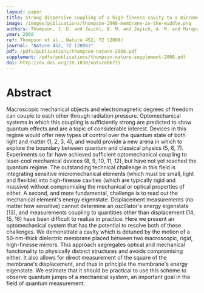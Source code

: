 ```yaml
---
layout: paper
title: Strong dispersive coupling of a high-finesse cavity to a micromechanical membrane
image: /images/publications/thompson-2008-membrane-in-the-middle.png
authors: Thompson, J. D. and Zwickl, B. M. and Jayich, A. M. and Marquardt, Florian and Girvin, S. M. and Harris, J. G. E.
year: 2008
ref: Thompson et al., Nature 452, 72 (2008)
journal: "Nature 452, 72 (2008)"
pdf: /pdfs/publications/thompson-nature-2008.pdf
supplement: /pdfs/publications/thompson-nature-supplement-2008.pdf
doi: http://dx.doi.org/10.1038/nature06715
---
```


# Abstract

Macroscopic mechanical objects and electromagnetic degrees of freedom can couple to each other through radiation pressure. Optomechanical systems in which this coupling is sufficiently strong are predicted to show quantum effects and are a topic of considerable interest. Devices in this regime would offer new types of control over the quantum state of both light and matter (1, 2, 3, 4), and would provide a new arena in which to explore the boundary between quantum and classical physics (5, 6, 7). Experiments so far have achieved sufficient optomechanical coupling to laser-cool mechanical devices (8, 9, 10, 11, 12), but have not yet reached the quantum regime. The outstanding technical challenge in this field is integrating sensitive micromechanical elements (which must be small, light and flexible) into high-finesse cavities (which are typically rigid and massive) without compromising the mechanical or optical properties of either. A second, and more fundamental, challenge is to read out the mechanical element's energy eigenstate. Displacement measurements (no matter how sensitive) cannot determine an oscillator's energy eigenstate (13), and measurements coupling to quantities other than displacement (14, 15, 16) have been difficult to realize in practice. Here we present an optomechanical system that has the potential to resolve both of these challenges. We demonstrate a cavity which is detuned by the motion of a 50-nm-thick dielectric membrane placed between two macroscopic, rigid, high-finesse mirrors. This approach segregates optical and mechanical functionality to physically distinct structures and avoids compromising either. It also allows for direct measurement of the square of the membrane's displacement, and thus in principle the membrane's energy eigenstate. We estimate that it should be practical to use this scheme to observe quantum jumps of a mechanical system, an important goal in the field of quantum measurement.
